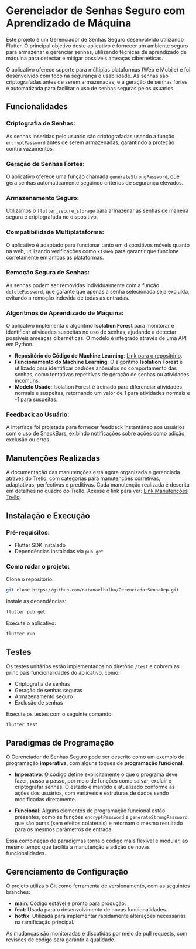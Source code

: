 # Gerenciador de Senhas Seguro com Aprendizado de Máquina

Este projeto é um Gerenciador de Senhas Seguro desenvolvido utilizando Flutter. O principal objetivo deste aplicativo é fornecer um ambiente seguro para armazenar e gerenciar senhas, utilizando técnicas de aprendizado de máquina para detectar e mitigar possíveis ameaças cibernéticas.

O aplicativo oferece suporte para múltiplas plataformas (Web e Mobile) e foi desenvolvido com foco na segurança e usabilidade. As senhas são criptografadas antes de serem armazenadas, e a geração de senhas fortes é automatizada para facilitar o uso de senhas seguras pelos usuários.

## Funcionalidades

### Criptografia de Senhas:
As senhas inseridas pelo usuário são criptografadas usando a função `encryptPassword` antes de serem armazenadas, garantindo a proteção contra vazamentos.

### Geração de Senhas Fortes:
O aplicativo oferece uma função chamada `generateStrongPassword`, que gera senhas automaticamente seguindo critérios de segurança elevados.

### Armazenamento Seguro:
Utilizamos o `flutter_secure_storage` para armazenar as senhas de maneira segura e criptografada no dispositivo.

### Compatibilidade Multiplataforma:
O aplicativo é adaptado para funcionar tanto em dispositivos móveis quanto na web, utilizando verificações como `kIsWeb` para garantir que funcione corretamente em ambas as plataformas.

### Remoção Segura de Senhas:
As senhas podem ser removidas individualmente com a função `deletePassword`, que garante que apenas a senha selecionada seja excluída, evitando a remoção indevida de todas as entradas.

### Algoritmos de Aprendizado de Máquina:
O aplicativo implementa o algoritmo **Isolation Forest** para monitorar e identificar atividades suspeitas no uso de senhas, ajudando a detectar possíveis ameaças cibernéticas. O modelo é integrado através de uma API em Python.

- **Repositório do Código de Machine Learning**: [Link para o repositório](https://github.com/natanaelbalbo/MachineLearningPY.git).
- **Funcionamento do Machine Learning**: O algoritmo **Isolation Forest** é utilizado para identificar padrões anômalos no comportamento das senhas, como tentativas repetitivas de geração de senhas ou atividades incomuns.
- **Modelo Usado**: Isolation Forest é treinado para diferenciar atividades normais e suspeitas, retornando um valor de 1 para atividades normais e -1 para suspeitas.

### Feedback ao Usuário:
A interface foi projetada para fornecer feedback instantâneo aos usuários com o uso de SnackBars, exibindo notificações sobre ações como adição, exclusão ou erros.

## Manutenções Realizadas
A documentação das manutenções está agora organizada e gerenciada através do Trello, com categorias para manutenções corretivas, adaptativas, perfectivas e preditivas. Cada manutenção realizada é descrita em detalhes no quadro do Trello. Acesse o link para ver: [Link Manutenções Trello](https://trello.com/invite/b/6718f35112da139a10ac54f6/ATTI2a09ed68f811296f8c35c7657c9847073C324EB3/gerenciador-de-senhas).

## Instalação e Execução

### Pré-requisitos:
- Flutter SDK instalado
- Dependências instaladas via `pub get`

### Como rodar o projeto:

Clone o repositório:
```bash
git clone https://github.com/natanaelbalbo/GerenciadorSenhaAep.git
```

Instale as dependências:
```bash
flutter pub get
```

Execute o aplicativo:
```bash
flutter run
```

## Testes
Os testes unitários estão implementados no diretório `/test` e cobrem as principais funcionalidades do aplicativo, como:

- Criptografia de senhas
- Geração de senhas seguras
- Armazenamento seguro
- Exclusão de senhas

Execute os testes com o seguinte comando:
```bash
flutter test
```

## Paradigmas de Programação
O Gerenciador de Senhas Seguro pode ser descrito como um exemplo de programação **imperativa**, com alguns toques de **programação funcional**.

- **Imperativo**: O código define explicitamente o que o programa deve fazer, passo a passo, por meio de funções como salvar, excluir e criptografar senhas. O estado é mantido e atualizado conforme as ações dos usuários, com variáveis e estruturas de dados sendo modificadas diretamente.
  
- **Funcional**: Alguns elementos de programação funcional estão presentes, como as funções `encryptPassword` e `generateStrongPassword`, que são puras (sem efeitos colaterais) e retornam o mesmo resultado para os mesmos parâmetros de entrada.

Essa combinação de paradigmas torna o código mais flexível e modular, ao mesmo tempo que facilita a manutenção e adição de novas funcionalidades.

## Gerenciamento de Configuração
O projeto utiliza o Git como ferramenta de versionamento, com as seguintes branches:

- **main**: Código estável e pronto para produção.
- **feat**: Usada para o desenvolvimento de novas funcionalidades.
- **hotfix**: Utilizada para implementar rapidamente alterações necessárias na ramificação principal.

As mudanças são monitoradas e discutidas por meio de pull requests, com revisões de código para garantir a qualidade.

